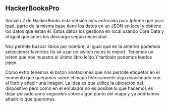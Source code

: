 ## HackerBooksPro

Versión 2 de HackerBooks esta versión más enfocada para Iphone que para Ipad, parte de la misma base tiene los datos en un JSON en local y obtiene los datos que estan él. Estos datos los gestiona en local usando Core Data y al igual que antes los descarga según necesidad.

Nos permite buscar libros por nombre, al igual que en la anterior podemos seleccionar favoritos (lo sé usar un switch no es lo mejor). Tenemos un bóton que nos muestra el último libro leído.Y también podemos leerlos jejeje.

Como extra tenemos el botón anotaciones que nos permite etiquetar en el momento que queramos sobre el mapa teóricamente algo relacionado con el libro y añadir una imagen. La idea es que utilice la ubicación del dispositivo pero como en el emulador no es posible lo que hacemos es dejar pulsado unos segundos sobre algún punto del mapa y ya podríamos añadir lo que queramos.

